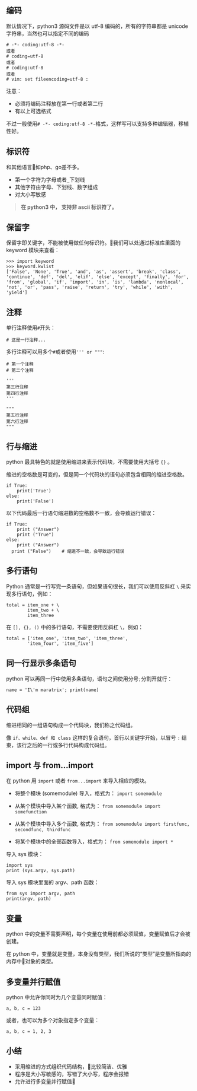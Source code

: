 
## 编码

默认情况下，python3 源码文件是以 utf-8 编码的，所有的字符串都是 unicode 字符串，当然也可以指定不同的编码

```
# -*- coding:utf-8 -*-
或者
# coding=utf-8
或者
# coding:utf-8
或者
# vim: set fileencoding=utf-8 :
```

注意：
- 必须将编码注释放在第一行或者第二行
- 有以上可选格式


不过一般使用`# -*- coding:utf-8 -*-`格式，这样写可以支持多种编辑器，移植性好。

## 标识符

和其他语言如php、go差不多。

- 第一个字符为字母或者`_`下划线
- 其他字符由字母、下划线、数字组成
- 对大小写敏感

>**在 python3 中， 支持非 ascii 标识符了。**

## 保留字

保留字即关键字，不能被使用做任何标识符。我们可以处通过标准库里面的 keyword 模块来查看：

```
>>> import keyword
>>> keyword.kwlist
['False', 'None', 'True', 'and', 'as', 'assert', 'break', 'class', 'continue', 'def', 'del', 'elif', 'else', 'except', 'finally', 'for', 'from', 'global', 'if', 'import', 'in', 'is', 'lambda', 'nonlocal', 'not', 'or', 'pass', 'raise', 'return', 'try', 'while', 'with', 'yield']
```

## 注释

单行注释使用`#`开头：

```
# 这是一行注释...
```

多行注释可以用多个`#`或者使用`''' or """`:

```
# 第一个注释
# 第二个注释

'''
第三行注释
第四行注释
'''

"""
第五行注释
第六行注释
"""
```

## 行与缩进

python 最具特色的就是使用缩进来表示代码块，不需要使用大括号 `{}` 。

缩进的空格数是可变的，但是同一个代码块的语句必须包含相同的缩进空格数。

```
if True:
    print('True')
else:
    print('False')
```

以下代码最后一行语句缩进数的空格数不一致，会导致运行错误：

```
if True:
    print ("Answer")
    print ("True")
else:
    print ("Answer")
  print ("False")    # 缩进不一致，会导致运行错误
```

## 多行语句

Python 通常是一行写完一条语句，但如果语句很长，我们可以使用反斜杠 `\` 来实现多行语句，例如：

```
total = item_one + \
        item_two + \
        item_three
```

在 `[], {}, ()` 中的多行语句，不需要使用反斜杠 `\`，例如：

```
total = ['item_one', 'item_two', 'item_three',
        'item_four', 'item_five']
```

## 同一行显示多条语句

python 可以再同一行中使用多条语句，语句之间使用分号`;`分割开就行：

```
name = 'I\'m maratrix'; print(name)
```

## 代码组

缩进相同的一组语句构成一个代码块，我们称之代码组。

像 `if、while、def 和 class` 这样的复合语句，首行以关键字开始，以冒号 `:` 结束，该行之后的一行或多行代码构成代码组。

## import 与 from...import

在 python 用 `import` 或者 `from...import` 来导入相应的模块。

- 将整个模块 (somemodule) 导入，格式为： `import somemodule`

- 从某个模块中导入某个函数, 格式为： `from somemodule import somefunction`

- 从某个模块中导入多个函数, 格式为： `from somemodule import firstfunc, secondfunc, thirdfunc`

- 将某个模块中的全部函数导入，格式为： `from somemodule import *`

导入 sys 模块：

```
import sys
print (sys.argv, sys.path)
```

导入 sys 模块里面的 argv、path 函数：

```
from sys import argv, path
print(argv, path)
```

## 变量

python 中的变量不需要声明，每个变量在使用前都必须赋值，变量赋值后才会被创建。

在 python 中，变量就是变量，本身没有类型，我们所说的“类型”是变量所指向的内存中对象的类型。

## 多变量并行赋值

python 中允许你同时为几个变量同时赋值：

```
a, b, c = 123
```

或者，也可以为多个对象指定多个变量：

```
a, b, c = 1, 2, 3
```

## 小结

- 采用缩进的方式组织代码结构，比较简洁、优雅
- 程序是大小写敏感的，写错了大小写，程序会报错
- 允许进行多变量并行赋值
